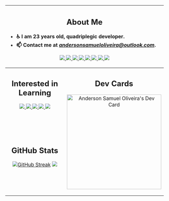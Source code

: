 <table width="800px">
<thead>
<tr>
<th colspan="2" align='left'>

<span align="center">

## About Me

</span>

- ♿ I am 23 years old, quadriplegic developer.
- 📫 Contact me at *[andersonsamueloliveira@outlook.com](mailto:andersonsamueloliveira@outlook.com)*.

<p align='center'>
<a href='https://html.com/'>
<img src="https://skillicons.dev/icons?i=html"/>
</a>
<a href='https://www.w3.org/Style/CSS/Overview.en.html'>
<img src="https://skillicons.dev/icons?i=css"/>
</a>
<a href='https://www.javascript.com/'>
<img src="https://skillicons.dev/icons?i=js"/>
</a>
<a href='https://www.typescriptlang.org/'>
<img src="https://skillicons.dev/icons?i=ts"/>
</a>
<a href='https://nodejs.org/en/'>
<img src="https://skillicons.dev/icons?i=nodejs"/>
</a>
<a href='https://reactjs.org/'>
<img src="https://skillicons.dev/icons?i=react"/>
</a>
<a href='https://tailwindui.com/'>
<img src="https://skillicons.dev/icons?i=tailwind"/>
</a>
<a href='https://vitejs.dev/'>
<img src="https://skillicons.dev/icons?i=vite"/>
</a>
</p>
</th>
</tr>
</thead>
<tbody>
<tr>
<td  valign='top' align="center" width="50%">

## Interested in Learning

<a href='https://www.prisma.io/'>
<img src="https://skillicons.dev/icons?i=prisma"/>
</a>
<a href='https://nextjs.org/'>
<img src="https://skillicons.dev/icons?i=nextjs"/>
</a>
<a href='https://www.apollographql.com/'>
<img src="https://skillicons.dev/icons?i=apollo"/>
</a>
<a href='https://graphql.org/'>
<img src="https://skillicons.dev/icons?i=graphql"/>
</a>
<a href='https://www.figma.com/'>
<img src="https://skillicons.dev/icons?i=figma"/>
</a>
</td>
<td rowspan="2" valign='top' align="center" width="50%">

## Dev Cards

<a href="https://app.daily.dev/anderoliveira"><img src="https://api.daily.dev/devcards/5486873aa8374b2e832696033d9d92d7.png?r=tw7" width="300" alt="Anderson Samuel Oliveira's Dev Card"/></a>

</td>
</tr>
<tr>
<td align="center" valign='top' width="50%">

## GitHub Stats

[![GitHub Streak](https://github-readme-streak-stats.herokuapp.com?user=andersamuel&theme=react&hide_border=true)](https://git.io/streak-stats)
![](https://github-readme-stats.vercel.app/api/top-langs/?username=andersamuel&theme=react&hide_border=true&include_all_commits=false&count_private=false&layout=compact)

</td>
</tr>
</tbody>
